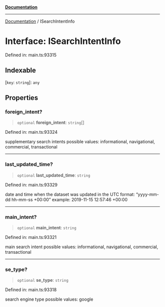 [**Documentation**](../README.md)

***

[Documentation](../README.md) / ISearchIntentInfo

# Interface: ISearchIntentInfo

Defined in: main.ts:93315

## Indexable

\[`key`: `string`\]: `any`

## Properties

### foreign\_intent?

> `optional` **foreign\_intent**: `string`[]

Defined in: main.ts:93324

supplementary search intents
possible values: informational, navigational, commercial, transactional

***

### last\_updated\_time?

> `optional` **last\_updated\_time**: `string`

Defined in: main.ts:93329

date and time when the dataset was updated
in the UTC format: “yyyy-mm-dd hh-mm-ss +00:00”
example:
2019-11-15 12:57:46 +00:00

***

### main\_intent?

> `optional` **main\_intent**: `string`

Defined in: main.ts:93321

main search intent
possible values: informational, navigational, commercial, transactional

***

### se\_type?

> `optional` **se\_type**: `string`

Defined in: main.ts:93318

search engine type
possible values: google
